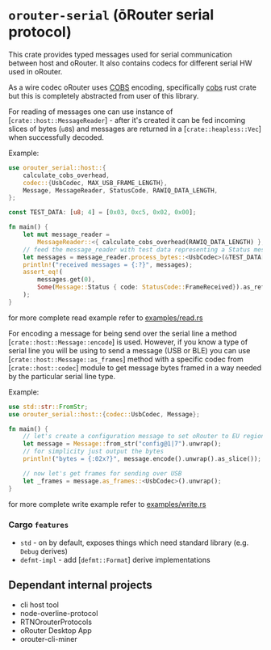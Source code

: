 # `orouter-serial` (ōRouter serial protocol)

This crate provides typed messages used for serial communication between host and oRouter.
It also contains codecs for different serial HW used in oRouter.

As a wire codec oRouter uses [COBS](https://en.wikipedia.org/wiki/Consistent_Overhead_Byte_Stuffing)
encoding, specifically [cobs](https://docs.rs/cobs/0.1.4/cobs/index.html) rust crate but this
is completely abstracted from user of this library.

For reading of messages one can use instance of [`crate::host::MessageReader`] -
after it's created it can be fed incoming slices of bytes (`u8`s) and messages are returned
in a [`crate::heapless::Vec`] when successfully decoded.

Example:

```rust
use orouter_serial::host::{
    calculate_cobs_overhead,
    codec::{UsbCodec, MAX_USB_FRAME_LENGTH},
    Message, MessageReader, StatusCode, RAWIQ_DATA_LENGTH,
};

const TEST_DATA: [u8; 4] = [0x03, 0xc5, 0x02, 0x00];

fn main() {
    let mut message_reader =
        MessageReader::<{ calculate_cobs_overhead(RAWIQ_DATA_LENGTH) }, 17>::default();
    // feed the message_reader with test data representing a Status message
    let messages = message_reader.process_bytes::<UsbCodec>(&TEST_DATA[..]).unwrap();
    println!("received messages = {:?}", messages);
    assert_eq!(
        messages.get(0),
        Some(Message::Status { code: StatusCode::FrameReceived}).as_ref()
    );
}
```

for more complete read example refer to [examples/read.rs](examples/read.rs)

For encoding a message for being send over the serial line a method
[`crate::host::Message::encode`] is used. However, if you know a type of serial line you will
be using to send a message (USB or BLE) you can use [`crate::host::Message::as_frames`] method
with a specific codec from [`crate::host::codec`] module to get message bytes framed in a way
needed by the particular serial line type.


Example:

```rust
use std::str::FromStr;
use orouter_serial::host::{codec::UsbCodec, Message};

fn main() {
    // let's create a configuration message to set oRouter to EU region with spreading factor 7
    let message = Message::from_str("config@1|7").unwrap();
    // for simplicity just output the bytes
    println!("bytes = {:02x?}", message.encode().unwrap().as_slice());

    // now let's get frames for sending over USB
    let _frames = message.as_frames::<UsbCodec>().unwrap();
}
```

for more complete write example refer to [examples/write.rs](examples/write.rs)

### Cargo `features`

- `std` - on by default, exposes things which need standard library (e.g. `Debug` derives)
- `defmt-impl` - add [`defmt::Format`] derive implementations

## Dependant internal projects

- cli host tool
- node-overline-protocol
- RTNOrouterProtocols
- oRouter Desktop App
- orouter-cli-miner
